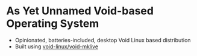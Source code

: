 # As Yet Unnamed Void-based Operating System

- Opinionated, batteries-included, desktop Void Linux based distribution
- Built using [void-linux/void-mklive](https://github.com/void-linux/void-mklive)
